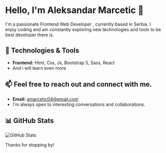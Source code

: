 # Hello, I'm Aleksandar Marcetic 👋

I'm a passionate Frontend Web Developer , currently based in Serbia. I enjoy coding and am constantly exploring new technologies and tools to be best developer there is.

## 🔧 Technologies & Tools

- **Frontend:** Html, Css, Js, Bootstrap 5, Sass, React
- And i will learn even more

## 📫 Feel free to reach out and connect with me. 
- **Email:** amarcetic04@email.com
- I'm always open to interesting conversations and collaborations.
## 📊 GitHub Stats

![GitHub Stats](https://github-readme-stats.vercel.app/api?username=CojaDev&show_icons=true&bg_color=0D1117)


Thanks for stopping by!
